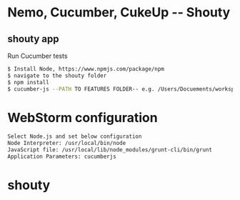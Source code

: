# Nemo, Cucumber, CukeUp -- Shouty

## shouty app

Run Cucumber tests

```bash
$ Install Node, https://www.npmjs.com/package/npm
$ navigate to the shouty folder
$ npm install
$ cucumber-js --PATH TO FEATURES FOLDER-- e.g. /Users/Docuements/workspace/shouty/test/features/ OR grunt cucumberjs --require test/features/step_definitions (this will give you html report under report folder)
```

# WebStorm configuration

```bash
Select Node.js and set below configuration
Node Interpreter: /usr/local/bin/node
JavaScript file: /usr/local/lib/node_modules/grunt-cli/bin/grunt
Application Parameters: cucumberjs
```
# shouty
